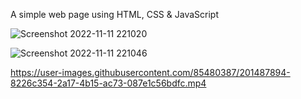 A simple web page using HTML, CSS & JavaScript

![Screenshot 2022-11-11 221020](https://user-images.githubusercontent.com/85480387/201389510-af1c8339-8ee7-4c30-b8ea-6011d65a9479.jpg)

![Screenshot 2022-11-11 221046](https://user-images.githubusercontent.com/85480387/201389628-f841562e-84cd-429d-957b-90f3a61121d4.jpg)


https://user-images.githubusercontent.com/85480387/201487894-8226c354-2a17-4b15-ac73-087e1c56bdfc.mp4

